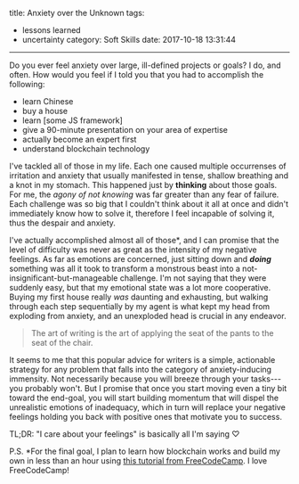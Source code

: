 title: Anxiety over the Unknown
tags:
  - lessons learned
  - uncertainty
category: Soft Skills
date: 2017-10-18 13:31:44
---

Do you ever feel anxiety over large, ill-defined projects or goals? I do, and often. How would you feel if I told you that you had to accomplish the following:

- learn Chinese
- buy a house
- learn [some JS framework]
- give a 90-minute presentation on your area of expertise
- actually become an expert first
- understand blockchain technology

I've tackled all of those in my life. Each one caused multiple occurrenses of irritation and anxiety that usually manifested in tense, shallow breathing and a knot in my stomach. This happened just by **thinking** about those goals. For me, the _agony of not knowing_ was far greater than any fear of failure. Each challenge was so big that I couldn't think about it all at once and didn't immediately know how to solve it, therefore I feel incapable of solving it, thus the despair and anxiety.

I've actually accomplished almost all of those*, and I can promise that the level of difficulty was never as great as the intensity of my negative feelings. As far as emotions are concerned, just sitting down and ***doing*** something was all it took to transform a monstrous beast into a not-insignificant-but-manageable challenge. I'm not saying that they were suddenly easy, but that my emotional state was a lot more cooperative. Buying my first house really _was_ daunting and exhausting, but walking through each step sequentially by my agent is what kept my head from exploding from anxiety, and an unexploded head is crucial in any endeavor.

> The art of writing is the art of applying the seat of the pants to the seat of the chair.

It seems to me that this popular advice for writers is a simple, actionable strategy for any problem that falls into the category of anxiety-inducing immensity. Not necessarily because you will breeze through your tasks---you probably won't. But I promise that once you start moving even a tiny bit toward the end-goal, you will start building momentum that will dispel the unrealistic emotions of inadequacy, which in turn will replace your negative feelings holding you back with positive ones that motivate you to success. 

TL;DR: "I care about your feelings" is basically all I'm saying ♡

P.S.
*For the final goal, I plan to learn how blockchain works and build my own in less than an hour using [this tutorial from FreeCodeCamp](https://medium.freecodecamp.org/from-what-is-blockchain-to-building-a-blockchain-within-an-hour-4e738efc819d). I love FreeCodeCamp!